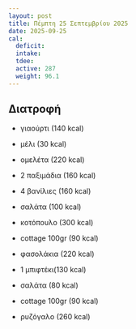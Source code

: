 ```yaml
---
layout: post
title: Πέμπτη 25 Σεπτεμβρίου 2025
date: 2025-09-25
cal:
  deficit: 
  intake: 
  tdee: 
  active: 287
  weight: 96.1
---
```


## Διατροφή

- γιαούρτι (140 kcal)
- μέλι (30 kcal)

- ομελέτα (220 kcal)

- 2 παξιμάδια (160 kcal)
- 4 βανίλιες (160 kcal)

- σαλάτα (100 kcal)

- κοτόπουλο (300 kcal)
- cottage 100gr (90 kcal)
- φασολάκια (220 kcal)


- 1 μπιφτέκι(130 kcal)
- σαλάτα (80 kcal)
- cottage 100gr (90 kcal)


- ρυζόγαλο (260 kcal)
